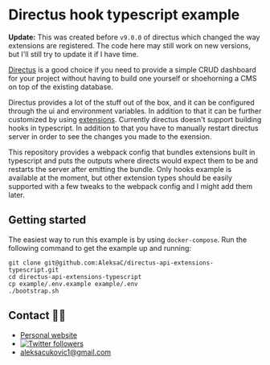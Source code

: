 # Directus hook typescript example

**Update:** This was created before `v9.0.0` of directus which changed the way
extensions are registered. The code here may still work on new versions, but
I'll still try to update it if I have time.

[Directus](https://directus.io/) is a good choice if you need to provide a simple
CRUD dashboard for your project without having to build one yourself or shoehorning
a CMS on top of the existing database.

Directus provides a lot of the stuff out of the box, and it can be configured
through the ui and environment variables. In addition to that it can be further
customized  by using [extensions](https://docs.directus.io/extensions/introduction/).
Currently directus doesn't support building hooks in typescript. In addition to
that you have to manually restart directus server in order to see the changes
you made to the exension.

This repository provides a webpack config that bundles extensions built in
typescript and puts the outputs where directs would expect them to be and
restarts the server after emitting the bundle. Only hooks example is available
at the moment, but other extension types should be easily supported with a few
tweaks to the webpack config and I might add them later.

## Getting started
The easiest way to run this example is by using `docker-compose`. Run the
following command to get the example up and running:

```shell
git clone git@github.com:AleksaC/directus-api-extensions-typescript.git
cd directus-api-extensions-typescript
cp example/.env.example example/.env
./bootstrap.sh
```

## Contact 🙋‍♂️

-   [Personal website](https://aleksac.me)
-   <a target="_blank" href="http://twitter.com/aleksa_c_"><img alt='Twitter followers' src="https://img.shields.io/twitter/follow/aleksa_c_.svg?style=social"></a>
-   aleksacukovic1@gmail.com
